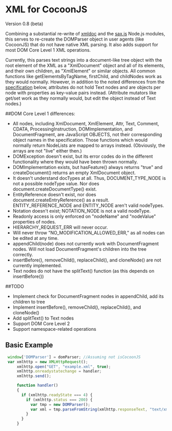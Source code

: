 XML for CocoonJS
================

Version 0.8 (beta)

Combining a substantial re-write of [xmldoc](https://github.com/nfarina/xmldoc) and the [sax.js](https://github.com/isaacs/sax-js) Node.js modules, this serves to re-create the DOMParser object in user agents (like CocoonJS) that do not have native XML parsing. It also adds support for most DOM Core Level 1 XML operations.

Currently, this parses text strings into a document-like tree object with the root element of the XML as a "XmlDocument" object and all of its elements, and their own children, as "XmlElement" or similar objects. All common functions like getElementsByTagName, firstChild, and childNodes work as they would normally. However, in addition to the noted differences from the [specification](http://www.w3.org/TR/REC-DOM-Level-1/level-one-core.html) below, attributes do not hold Text nodes and are objects per node with properties as key-value pairs instead. (Attribute mutators like get/set work as they normally would, but edit the object instead of Text nodes.)

##DOM Core Level 1 differences:
* All nodes, including XmlDocument, XmlElement, Attr, Text, Comment, CDATA, ProcessingInstruction, DOMImplementation, and DocumentFragment, 
are JavaScript OBJECTS, not their corresponding object names in the specification. Those functions which would normally return NodeLists are mapped to arrays instead. (Obviously, the arrays are not "live" either then.)
* DOMException doesn't exist, but its error codes do in the different functionality where they would have been thrown normally.
* DOMImplementation exists, but hasFeature() always returns "true" and createDocument() returns an empty XmlDocument object.
* It doesn't understand docTypes at all. Thus, DOCUMENT_TYPE_NODE is not a possible nodeType value. Nor does document.createDocumentType() exist.
* EntityReference doesn't exist, nor does document.createEntryReference() as a result. ENTITY_REFERENCE_NODE and ENTITY_NODE aren't valid nodeTypes.
* Notation doesn't exist; NOTATION_NODE is not a valid nodeType.
* Readonly access is only enforced on "nodeName" and "nodeValue" properties of nodes.
* HIERARCHY_REQUEST_ERR will never occur.
* Will never throw "NO_MODIFICATION_ALLOWED_ERR," as all nodes can be edited at any time.
* appendChild(node) does not currently work with DocumentFragment nodes. Will not load DocumentFragment's children into the tree correctly.
* insertBefore(), removeChild(), replaceChild(), and cloneNode() are not currently implemented.
* Text nodes do not have the splitText() function (as this depends on insertBefore())

##TODO
* Implement check for DocumentFragment nodes in appendChild, add its children to tree
* Implement insertBefore(), removeChild(), replaceChild(), and cloneNode()
* Add splitText() to Text nodes
* Support DOM Core Level 2
* Support namespace-related operations

## Basic Example

```javascript
 window['DOMParser'] = domParser; //Assuming not isCocoonJS
 var xmlhttp = new XMLHttpRequest();
     xmlhttp.open("GET", "example.xml", true);
     xmlhttp.onreadystatechange = handler;
     xmlhttp.send();

     function handler()
     {
       if (xmlhttp.readyState === 4) {
         if (xmlhttp.status === 200) {
           var tmp = new DOMParser();
           var xml = tmp.parseFromString(xmlhttp.responseText, "text/xml");
         }
       }
     }
```
